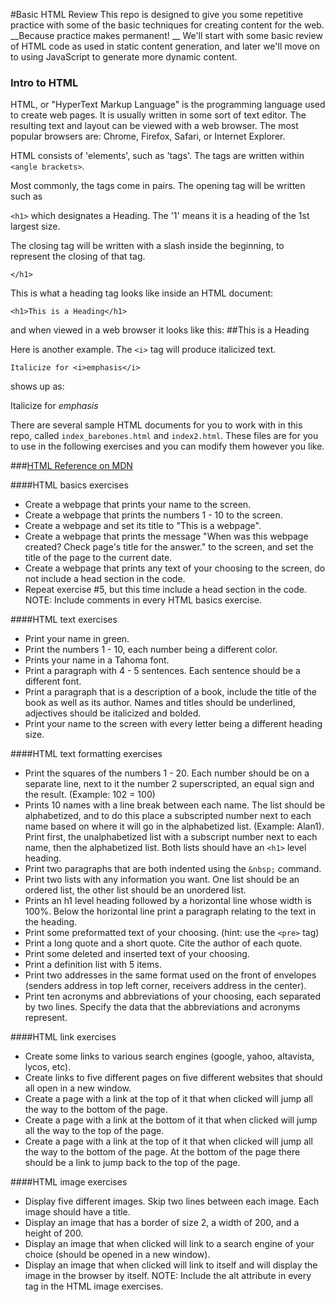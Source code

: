 #Basic HTML Review
This repo is designed to give you some repetitive practice with some of the basic techniques for creating content for the web. __Because practice makes permanent! __ We'll start with some basic review of HTML code as used in static content generation, and later we'll move on to using JavaScript to generate more dynamic content.

### Intro to HTML

HTML, or "HyperText Markup Language" is the programming language used to create web pages. It is usually written in some sort of text editor. The resulting text and layout can be viewed with a web browser. The most popular browsers are: Chrome, Firefox, Safari, or Internet Explorer.

HTML consists of 'elements', such as 'tags'. The tags are written within ````<angle brackets>````.

Most commonly, the tags come in pairs. The opening tag will be written such as 

```` <h1> ````
which designates a Heading. The '1' means it is a heading of the 1st largest size.

The closing tag will be written with a slash inside the beginning, to represent the closing of that tag.

```` </h1> ````

This is what a heading tag looks like inside an HTML document:

````<h1>This is a Heading</h1>````

and when viewed in a web browser it looks like this:
##This is a Heading

Here is another example.
The ````<i>```` tag will produce italicized text.

````Italicize for <i>emphasis</i>````

shows up as:

Italicize for *emphasis*

There are several sample HTML documents for you to work with in this repo, called `index_barebones.html` and `index2.html`. These files are for you to use in the following exercises and you can modify them however you like.

###[HTML Reference on MDN](https://developer.mozilla.org/en-US/docs/Web/HTML/Reference)

####HTML basics exercises

* Create a webpage that prints your name to the screen. 
* Create a webpage that prints the numbers 1 - 10 to the screen. 
* Create a webpage and set its title to "This is a webpage". 
* Create a webpage that prints the message "When was this webpage created? Check page's title for the answer." to the screen, and set the title of the page to the current date.
* Create a webpage that prints any text of your choosing to the screen, do not include a head section in the code. 
* Repeat exercise #5, but this time include a head section in the code. 
NOTE: Include comments in every HTML basics exercise.

####HTML text exercises

* Print your name in green. 
* Print the numbers 1 - 10, each number being a different color. 
* Prints your name in a Tahoma font. 
* Print a paragraph with 4 - 5 sentences. Each sentence should be a different font. 
* Print a paragraph that is a description of a book, include the title of the book as well as its author. Names and titles should be underlined, adjectives should be italicized and bolded.
* Print your name to the screen with every letter being a different heading size.


####HTML text formatting exercises

* Print the squares of the numbers 1 - 20. Each number should be on a separate line, next to it the number 2 superscripted, an equal sign and the result. (Example: 102 = 100) 
* Prints 10 names with a line break between each name. The list should be alphabetized, and to do this place a subscripted number next to each name based on where it will go in the alphabetized list. (Example: Alan1). Print first, the unalphabetized list with a subscript number next to each name, then the alphabetized list. Both lists should have an ``<h1>`` level heading.
* Print two paragraphs that are both indented using the ``&nbsp;`` command.
* Print two lists with any information you want. One list should be an ordered list, the other list should be an unordered list. 
* Prints an h1 level heading followed by a horizontal line whose width is 100%. Below the horizontal line print a paragraph relating to the text in the heading. 
* Print some preformatted text of your choosing. (hint: use the ``<pre>`` tag) 
* Print a long quote and a short quote. Cite the author of each quote. 
* Print some deleted and inserted text of your choosing. 
* Print a definition list with 5 items. 
* Print two addresses in the same format used on the front of envelopes (senders address in top left corner, receivers address in the center). 
* Print ten acronyms and abbreviations of your choosing, each separated by two lines. Specify the data that the abbreviations and acronyms represent. 


####HTML link exercises

* Create some links to various search engines (google, yahoo, altavista, lycos, etc). 
* Create links to five different pages on five different websites that should all open in a new window. 
* Create a page with a link at the top of it that when clicked will jump all the way to the bottom of the page. 
* Create a page with a link at the bottom of it that when clicked will jump all the way to the top of the page. 
* Create a page with a link at the top of it that when clicked will jump all the way to the bottom of the page. At the bottom of the page there should be a link to jump back to the top of the page. 


####HTML image exercises

* Display five different images. Skip two lines between each image. Each image should have a title. 
* Display an image that has a border of size 2, a width of 200, and a height of 200. 
* Display an image that when clicked will link to a search engine of your choice (should be opened in a new window). 
* Display an image that when clicked will link to itself and will display the image in the browser by itself. 
NOTE: Include the alt attribute in every <img> tag in the HTML image exercises.
